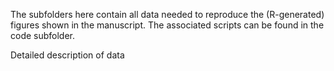 The subfolders here contain all data needed to reproduce the (R-generated) figures shown in the manuscript. The associated scripts can be found in the code subfolder. 

Detailed description of data


